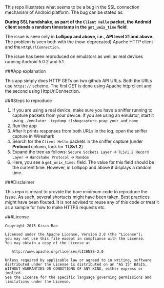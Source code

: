 This repo illustrates what seems to be a bug in the SSL connection mechanism of Android platform. The bug can be stated as:

**During SSL handshake, as part of the `Client Hello` packet, the Android client sends a random timestamp in the `gmt_unix_time` field**.

The issue is seen only in **Lollipop and above, i.e., API level 21 and above**. The problem is seen both with the (now-deprecated) Apache HTTP client and the `HttpUrlConnection`.

The issue has been reproduced on emulators as well as real devices running Android 5.0.2 and 5.1.

###App explanation

This app simply does HTTP GETs on two github API URLs. Both the URLs use `https://` scheme. The firsl GET is done using Apache http client and the second using HttpUrlConnection.


###Steps to reproduce

  1. If you are using a real device, make sure you have a sniffer running to capture packets from your device. If you are using an emulator, start it using `./emulator -tcpdump tlsbugcapture.pcap your_avd_name`
  2. Run the app
  3. After it prints responses from both URLs in the log, open the sniffer capture in Wireshark
  4. Search for the `Client Hello` packets in the sniffer capture (under **Protocol** column, look for **TLSv1.2**)
  5. Expand the tree as follows: `Secure Sockets Layer` -> `TLSv1.2 Record Layer` -> `Handshake Protocol` -> `Random`
  6. Here, you see a `gmt_unix_time:` field. The value for this field should be the current time. However, in Lollipop and above it displays a random time.


###Disclaimer

This repo is meant to provide the bare minimum code to reproduce the issue. As such, several shortucts might have been taken. Best practices might have been flouted. It is not advised to reuse any of this code or treat it as a sample for how to make HTTPS requests etc.


###License

	Copyright 2015 Kiran Rao

	Licensed under the Apache License, Version 2.0 (the "License");
	you may not use this file except in compliance with the License.
	You may obtain a copy of the License at

	   http://www.apache.org/licenses/LICENSE-2.0

	Unless required by applicable law or agreed to in writing, software
	distributed under the License is distributed on an "AS IS" BASIS,
	WITHOUT WARRANTIES OR CONDITIONS OF ANY KIND, either express or implied.
	See the License for the specific language governing permissions and
	limitations under the License.